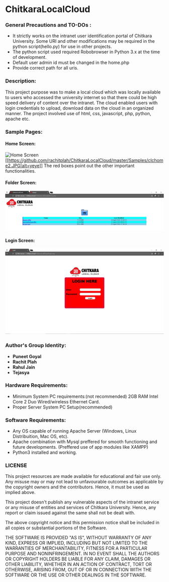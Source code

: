 # ChitkaraLocalCloud

### General Precautions and TO-DOs :
* It strictly works on the intranet user identification portal of Chitkara University. Some URI and other modifications may be required in the python script(hello.py) for use in other projects.
* The python script used required Robobrowser in Python 3.x at the time of development.
* Default user admin id must be changed in the home.php
* Provide correct path for all uris.

### Description:
This project purpose was to make a local cloud which was locally available to users who accessed the university internet so that there could be high speed delivery of content over the intranet. The cloud enabled users with login credentials to upload, download data on the cloud in an organized manner. The project involved use of html, css, javascript, php, python, apache etc.

### Sample Pages:
#### Home Screen:
![Home Screen](https://github.com/rachitplah/ChitkaraLocalCloud/master/Samples/clchome2.JPG)
[[https://github.com/rachitplah/ChitkaraLocalCloud/master/Samples/clchome2.JPG|alt=yeye]]
The red boxes point out the other important functionalities.
#### Folder Screen:
![Folder Screen](https://raw.githubusercontent.com/rachitplah/ChitkaraLocalCloud/master/Samples/clcimagefolder.JPG)
#### Login Screen:
![Login Screen](https://raw.githubusercontent.com/rachitplah/ChitkaraLocalCloud/master/Samples/clclogin.JPG)

### Author's Group Identity:
* **Puneet Goyal**
* **Rachit Plah**  
* **Rahul Jain**
* **Tejasya**  

### Hardware Requirements: 
* Minimum System PC requirements:(not recommended)
    2GB RAM
    Intel Core 2 Duo
    Wired/wireless Ethernet Card.
* Proper Server System PC Setup(recommended)
                       
### Software Requirements: 
* Any OS capable of running Apache Server
    (Windows, Linux Distribuition, Mac OS, etc).
* Apache combination with Mysql preffered for 
     smooth functioning and future developments.
     (Preffered use of app modules like XAMPP)
* Python3 installed and working.

### LICENSE
This project resources are made available for educational and fair use only. Any misuse may or may not lead to unfavourable outcomes as applicable by the copyright owners and the contributors. Hence, it must be used as implied above.

This project doesn't publish any vulnerable aspects of the intranet service or any misuse of entities and services of Chitkara University. Hence, any report or claim issued against the same shall not be dealt with.

The above copyright notice and this permission notice shall be included in all copies or substantial portions of the Software.

THE SOFTWARE IS PROVIDED "AS IS", WITHOUT WARRANTY OF ANY KIND, EXPRESS OR IMPLIED, INCLUDING BUT NOT LIMITED TO THE WARRANTIES OF MERCHANTABILITY, FITNESS FOR A PARTICULAR PURPOSE AND NONINFRINGEMENT. IN NO EVENT SHALL THE AUTHORS OR COPYRIGHT HOLDERS BE LIABLE FOR ANY CLAIM, DAMAGES OR OTHER LIABILITY, WHETHER IN AN ACTION OF CONTRACT, TORT OR OTHERWISE, ARISING FROM, OUT OF OR IN CONNECTION WITH THE SOFTWARE OR THE USE OR OTHER DEALINGS IN THE SOFTWARE.
